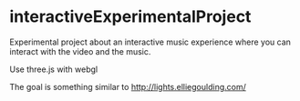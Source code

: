 interactiveExperimentalProject
==============================

Experimental project about an interactive music experience where you can interact with the video and the music.

Use three.js with webgl

The goal is something similar to http://lights.elliegoulding.com/
